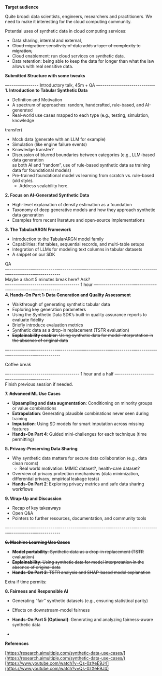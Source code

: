 **Target audience**

Quite broad: data scientists, engineers, researchers and practitioners. We need to make it interesting for the cloud computing community.

Potential uses of synthetic data in cloud computing services:

- Data sharing, internal and external,  
- ~~Cloud migration: sensitivity of data adds a layer of complexity to migration,~~   
- Cloud enablement: run cloud services on synthetic data.  
- Data retention: being able to keep the data for longer than what the law allows with real sensitive data.

**Submitted Structure with some tweaks**

—--------------- Introductory talk, 45m \+ QA —----------------------------  
**1\. Introduction to Tabular Synthetic Data**

- Definition and Motivation  
- A spectrum of approaches: random, handcrafted, rule-based, and AI-generated  
- Real-world use cases mapped to each type (e.g., testing, simulation, knowledge

transfer)

- Mock data (generate with an LLM for example)  
- Simulation (like engine failure events)  
- Knowledge transfer?  
- Discussion of blurred boundaries between categories (e.g., LLM-based data generation  
  as both AI and “random”, use of rule-based synthetic data as training data for foundational models)  
- Pre-trained foundational model vs learning from scratch vs. rule-based (old style).  
  - Address scalability here.


**2\. Focus on AI-Generated Synthetic Data**

- High-level explanation of density estimation as a foundation  
- Taxonomy of deep generative models and how they approach synthetic data generation  
- Examples from recent literature and open-source implementations 

**3\. The TabularARGN Framework**

- Introduction to the TabularARGN model family  
- Capabilities: flat tables, sequential records, and multi-table setups  
- Integration of LLMs for modeling text columns in tabular datasets  
- A snippet on our SDK

QA  
—-----------—-----------—-----------—-----------—-----------—-----------—-----------—------------  
Maybe a short 5 minutes break here? Ask?  
—------------------------------------ 1 hour —------------------—-----------—-----------—------------  
**4\. Hands-On Part 1: Data Generation and Quality Assessment**

- Walkthrough of generating synthetic tabular data  
- Exploring key generation parameters  
- Using the Synthetic Data SDK’s built-in quality assurance reports to evaluate fidelity  
- Briefly introduce evaluation metrics  
- Synthetic data as a drop-in replacement (TSTR evaluation)  
- **~~Explainability enabler~~**~~: Using synthetic data for model interpretation in the absence of original data~~ 

—-----------—-----------—-----------—-----------—-----------—-----------—-----------—------------

Coffee break

—------------------------------------ 1 hour and a half —------------------—-----------—--------  
Finish previous session if needed.

**7\. ~~Advanced~~ ML Use Cases**

- **Upsampling and data augmentation**: Conditioning on minority groups or value combinations  
- **Extrapolation**: Generating plausible combinations never seen during training  
- **Imputation**: Using SD models for smart imputation across missing features  
- **Hands-On Part 4**: Guided mini-challenges for each technique (time permitting)

**5\. Privacy-Preserving Data Sharing**

- Why synthetic data matters for secure data collaboration (e.g., data clean rooms)  
  - Real world motivation: MIMIC dataset?, health-care dataset?  
- Overview of privacy protection mechanisms (data minimization, differential privacy, empirical leakage tests)  
- **Hands-On Part 2**: Exploring privacy metrics and safe data sharing workflows

**9\. Wrap-Up and Discussion**

- Recap of key takeaways  
- Open Q\&A  
- Pointers to further resources, documentation, and community tools

—-----------—-----------—-----------—-----------—-----------—-----------—-----------—------------

**~~6\. Machine Learning Use Cases~~**

- **~~Model portability~~**~~: Synthetic data as a drop-in replacement (TSTR evaluation)~~  
- **~~Explainability~~**~~: Using synthetic data for model interpretation in the absence of original data~~  
- **~~Hands-On Part 3~~**~~: TSTR analysis and SHAP-based model explanation~~

Extra if time permits:

**8\. Fairness and Responsible AI**

- Generating “fair” synthetic datasets (e.g., ensuring statistical parity)  
- Effects on downstream-model fairness  
- **Hands-On Part 5 (Optional)**: Generating and analyzing fairness-aware synthetic data

- 

**References**

[https://research.aimultiple.com/synthetic-data-use-cases/](https://research.aimultiple.com/synthetic-data-use-cases/)  
[https://www.youtube.com/watch?v=Qs-0zXeE9J4](https://www.youtube.com/watch?v=Qs-0zXeE9J4)  
